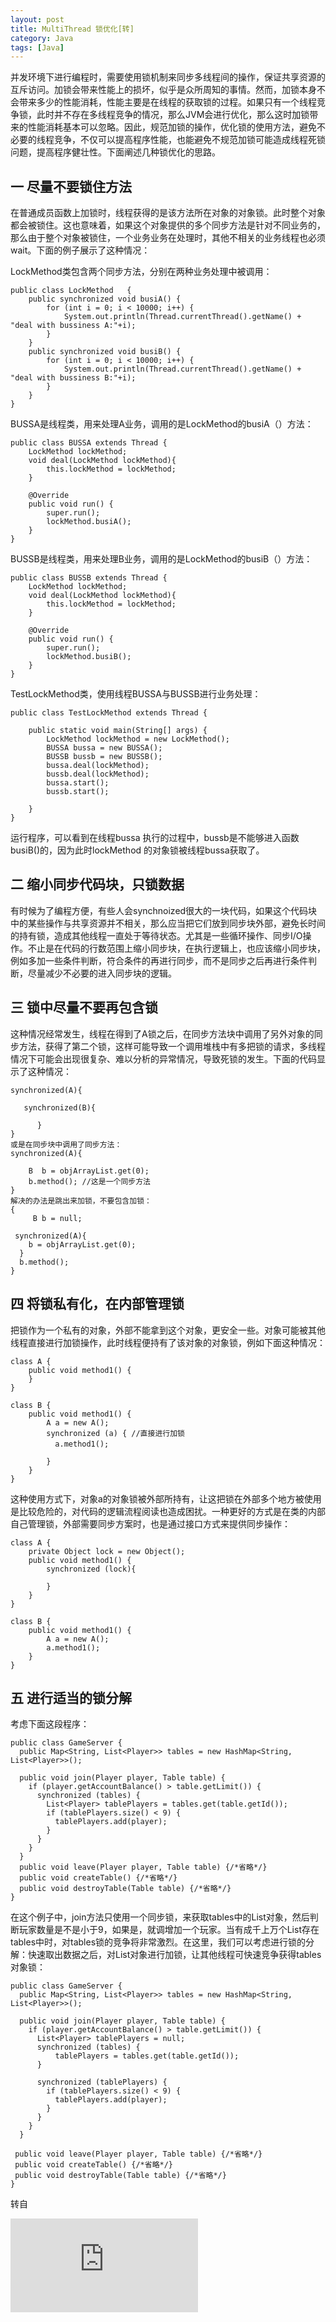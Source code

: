 ```yaml
---
layout: post
title: MultiThread 锁优化[转]
category: Java
tags: [Java]
---
```


并发环境下进行编程时，需要使用锁机制来同步多线程间的操作，保证共享资源的互斥访问。加锁会带来性能上的损坏，似乎是众所周知的事情。然而，加锁本身不会带来多少的性能消耗，性能主要是在线程的获取锁的过程。如果只有一个线程竞争锁，此时并不存在多线程竞争的情况，那么JVM会进行优化，那么这时加锁带来的性能消耗基本可以忽略。因此，规范加锁的操作，优化锁的使用方法，避免不必要的线程竞争，不仅可以提高程序性能，也能避免不规范加锁可能造成线程死锁问题，提高程序健壮性。下面阐述几种锁优化的思路。

## 一 尽量不要锁住方法
在普通成员函数上加锁时，线程获得的是该方法所在对象的对象锁。此时整个对象都会被锁住。这也意味着，如果这个对象提供的多个同步方法是针对不同业务的，那么由于整个对象被锁住，一个业务业务在处理时，其他不相关的业务线程也必须wait。下面的例子展示了这种情况：

LockMethod类包含两个同步方法，分别在两种业务处理中被调用：

```
public class LockMethod   {
    public synchronized void busiA() {
        for (int i = 0; i < 10000; i++) {
            System.out.println(Thread.currentThread().getName() + "deal with bussiness A:"+i);
        }
    }
    public synchronized void busiB() {
        for (int i = 0; i < 10000; i++) {
            System.out.println(Thread.currentThread().getName() + "deal with bussiness B:"+i);
        }
    }
}
```

BUSSA是线程类，用来处理A业务，调用的是LockMethod的busiA（）方法：

```
public class BUSSA extends Thread {
    LockMethod lockMethod;
    void deal(LockMethod lockMethod){
        this.lockMethod = lockMethod;
    }
 
    @Override
    public void run() {
        super.run();
        lockMethod.busiA();
    }
}
```

BUSSB是线程类，用来处理B业务，调用的是LockMethod的busiB（）方法：

```
public class BUSSB extends Thread {
    LockMethod lockMethod;
    void deal(LockMethod lockMethod){
        this.lockMethod = lockMethod;
    }
 
    @Override
    public void run() {
        super.run();
        lockMethod.busiB();
    }
}
```

TestLockMethod类，使用线程BUSSA与BUSSB进行业务处理：

```
public class TestLockMethod extends Thread {
 
    public static void main(String[] args) {
        LockMethod lockMethod = new LockMethod();
        BUSSA bussa = new BUSSA();
        BUSSB bussb = new BUSSB();
        bussa.deal(lockMethod);
        bussb.deal(lockMethod);
        bussa.start();
        bussb.start();
 
    }
}
```

运行程序，可以看到在线程bussa 执行的过程中，bussb是不能够进入函数 busiB()的，因为此时lockMethod 的对象锁被线程bussa获取了。

## 二 缩小同步代码块，只锁数据
有时候为了编程方便，有些人会synchnoized很大的一块代码，如果这个代码块中的某些操作与共享资源并不相关，那么应当把它们放到同步块外部，避免长时间的持有锁，造成其他线程一直处于等待状态。尤其是一些循环操作、同步I/O操作。不止是在代码的行数范围上缩小同步块，在执行逻辑上，也应该缩小同步块，例如多加一些条件判断，符合条件的再进行同步，而不是同步之后再进行条件判断，尽量减少不必要的进入同步块的逻辑。

## 三 锁中尽量不要再包含锁
这种情况经常发生，线程在得到了A锁之后，在同步方法块中调用了另外对象的同步方法，获得了第二个锁，这样可能导致一个调用堆栈中有多把锁的请求，多线程情况下可能会出现很复杂、难以分析的异常情况，导致死锁的发生。下面的代码显示了这种情况：

```
synchronized(A){
 
   synchronized(B){
   
      }  
}
或是在同步块中调用了同步方法：
synchronized(A){
 
    B  b = objArrayList.get(0);
    b.method(); //这是一个同步方法
}
解决的办法是跳出来加锁，不要包含加锁：
{
     B b = null;
    
 synchronized(A){
    b = objArrayList.get(0);
  }
  b.method();
}
```

## 四 将锁私有化，在内部管理锁
把锁作为一个私有的对象，外部不能拿到这个对象，更安全一些。对象可能被其他线程直接进行加锁操作，此时线程便持有了该对象的对象锁，例如下面这种情况：

```
class A {
    public void method1() {
    }
}
 
class B {
    public void method1() {
        A a = new A();
        synchronized (a) { //直接进行加锁
　　　　　　a.method1();
 
        }
    }
}
```

这种使用方式下，对象a的对象锁被外部所持有，让这把锁在外部多个地方被使用是比较危险的，对代码的逻辑流程阅读也造成困扰。一种更好的方式是在类的内部自己管理锁，外部需要同步方案时，也是通过接口方式来提供同步操作：

```
class A {
    private Object lock = new Object();
    public void method1() {
        synchronized (lock){
             
        }
    }
}
 
class B {
    public void method1() {
        A a = new A();
        a.method1();
    }
}
```

## 五 进行适当的锁分解
考虑下面这段程序：

```
public class GameServer {
  public Map<String, List<Player>> tables = new HashMap<String, List<Player>>();
 
  public void join(Player player, Table table) {
    if (player.getAccountBalance() > table.getLimit()) {
      synchronized (tables) {
        List<Player> tablePlayers = tables.get(table.getId());
        if (tablePlayers.size() < 9) {
          tablePlayers.add(player);
        }
      }
    }
  }
  public void leave(Player player, Table table) {/*省略*/} 
  public void createTable() {/*省略*/} 
  public void destroyTable(Table table) {/*省略*/}
}
```

在这个例子中，join方法只使用一个同步锁，来获取tables中的List<Player>对象，然后判断玩家数量是不是小于9，如果是，就调增加一个玩家。当有成千上万个List<Player>存在tables中时，对tables锁的竞争将非常激烈。在这里，我们可以考虑进行锁的分解：快速取出数据之后，对List<Player>对象进行加锁，让其他线程可快速竞争获得tables对象锁：

```
public class GameServer {
  public Map<String, List<Player>> tables = new HashMap<String, List<Player>>();
 
  public void join(Player player, Table table) {
    if (player.getAccountBalance() > table.getLimit()) {
      List<Player> tablePlayers = null;
      synchronized (tables) {
          tablePlayers = tables.get(table.getId());
      }
       
      synchronized (tablePlayers) {
        if (tablePlayers.size() < 9) {
          tablePlayers.add(player);
        }
      }
    }
  }
 
 public void leave(Player player, Table table) {/*省略*/} 
 public void createTable() {/*省略*/} 
 public void destroyTable(Table table) {/*省略*/}
}
```

转自

![Java 多线程编程—锁优化](http://www.importnew.com/27935.html)
